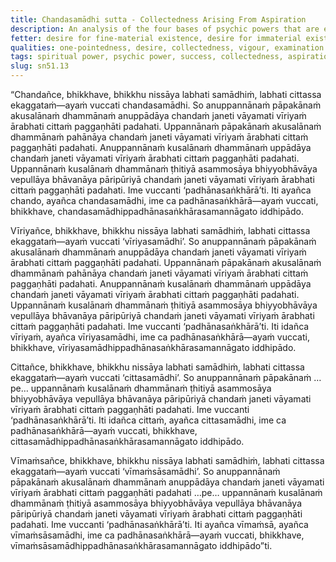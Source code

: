 ```yaml
---
title: Chandasamādhi sutta - Collectedness Arising From Aspiration
description: An analysis of the four bases of psychic powers that are endowed with collectedness arising from aspiration, determination, purification of mind, and investigation.
fetter: desire for fine-material existence, desire for immaterial existence, conceit, restlessness, ignorance
qualities: one-pointedness, desire, collectedness, vigour, examination
tags: spiritual power, psychic power, success, collectedness, aspiration, determination, energy, mind, investigation, reflection, close examination, sn, sn45-56, sn51
slug: sn51.13
---
```


“Chandañce, bhikkhave, bhikkhu nissāya labhati samādhiṁ, labhati cittassa ekaggataṁ—ayaṁ vuccati chandasamādhi. So anuppannānaṁ pāpakānaṁ akusalānaṁ dhammānaṁ anuppādāya chandaṁ janeti vāyamati vīriyaṁ ārabhati cittaṁ paggaṇhāti padahati. Uppannānaṁ pāpakānaṁ akusalānaṁ dhammānaṁ pahānāya chandaṁ janeti vāyamati vīriyaṁ ārabhati cittaṁ paggaṇhāti padahati. Anuppannānaṁ kusalānaṁ dhammānaṁ uppādāya chandaṁ janeti vāyamati vīriyaṁ ārabhati cittaṁ paggaṇhāti padahati. Uppannānaṁ kusalānaṁ dhammānaṁ ṭhitiyā asammosāya bhiyyobhāvāya vepullāya bhāvanāya pāripūriyā chandaṁ janeti vāyamati vīriyaṁ ārabhati cittaṁ paggaṇhāti padahati. Ime vuccanti ‘padhānasaṅkhārā’ti. Iti ayañca chando, ayañca chandasamādhi, ime ca padhānasaṅkhārā—ayaṁ vuccati, bhikkhave, chandasamādhippadhānasaṅkhārasamannāgato iddhipādo.

Vīriyañce, bhikkhave, bhikkhu nissāya labhati samādhiṁ, labhati cittassa ekaggataṁ—ayaṁ vuccati ‘vīriyasamādhi’. So anuppannānaṁ pāpakānaṁ akusalānaṁ dhammānaṁ anuppādāya chandaṁ janeti vāyamati vīriyaṁ ārabhati cittaṁ paggaṇhāti padahati. Uppannānaṁ pāpakānaṁ akusalānaṁ dhammānaṁ pahānāya chandaṁ janeti vāyamati vīriyaṁ ārabhati cittaṁ paggaṇhāti padahati. Anuppannānaṁ kusalānaṁ dhammānaṁ uppādāya chandaṁ janeti vāyamati vīriyaṁ ārabhati cittaṁ paggaṇhāti padahati. Uppannānaṁ kusalānaṁ dhammānaṁ ṭhitiyā asammosāya bhiyyobhāvāya vepullāya bhāvanāya pāripūriyā chandaṁ janeti vāyamati vīriyaṁ ārabhati cittaṁ paggaṇhāti padahati. Ime vuccanti ‘padhānasaṅkhārā’ti. Iti idañca vīriyaṁ, ayañca vīriyasamādhi, ime ca padhānasaṅkhārā—ayaṁ vuccati, bhikkhave, vīriyasamādhippadhānasaṅkhārasamannāgato iddhipādo.

Cittañce, bhikkhave, bhikkhu nissāya labhati samādhiṁ, labhati cittassa ekaggataṁ—ayaṁ vuccati ‘cittasamādhi’. So anuppannānaṁ pāpakānaṁ …pe… uppannānaṁ kusalānaṁ dhammānaṁ ṭhitiyā asammosāya bhiyyobhāvāya vepullāya bhāvanāya pāripūriyā chandaṁ janeti vāyamati vīriyaṁ ārabhati cittaṁ paggaṇhāti padahati. Ime vuccanti ‘padhānasaṅkhārā’ti. Iti idañca cittaṁ, ayañca cittasamādhi, ime ca padhānasaṅkhārā—ayaṁ vuccati, bhikkhave, cittasamādhippadhānasaṅkhārasamannāgato iddhipādo.

Vīmaṁsañce, bhikkhave, bhikkhu nissāya labhati samādhiṁ, labhati cittassa ekaggataṁ—ayaṁ vuccati ‘vīmaṁsāsamādhi’. So anuppannānaṁ pāpakānaṁ akusalānaṁ dhammānaṁ anuppādāya chandaṁ janeti vāyamati vīriyaṁ ārabhati cittaṁ paggaṇhāti padahati …pe… uppannānaṁ kusalānaṁ dhammānaṁ ṭhitiyā asammosāya bhiyyobhāvāya vepullāya bhāvanāya pāripūriyā chandaṁ janeti vāyamati vīriyaṁ ārabhati cittaṁ paggaṇhāti padahati. Ime vuccanti ‘padhānasaṅkhārā’ti. Iti ayañca vīmaṁsā, ayañca vīmaṁsāsamādhi, ime ca padhānasaṅkhārā—ayaṁ vuccati, bhikkhave, vīmaṁsāsamādhippadhānasaṅkhārasamannāgato iddhipādo”ti.
